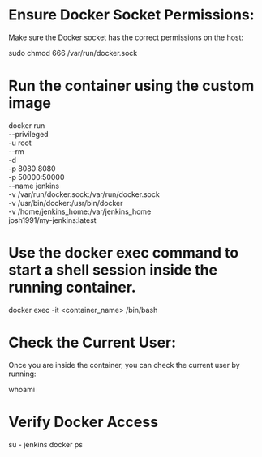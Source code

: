 # Ensure Docker Socket Permissions:

Make sure the Docker socket has the correct permissions on the host:

sudo chmod 666 /var/run/docker.sock

# Run the container using the custom image
docker run \
  --privileged \
  -u root \
  --rm \
  -d \
  -p 8080:8080 \
  -p 50000:50000 \
  --name jenkins \
  -v /var/run/docker.sock:/var/run/docker.sock \
  -v /usr/bin/docker:/usr/bin/docker \
  -v /home/jenkins_home:/var/jenkins_home \
  josh1991/my-jenkins:latest

# Use the docker exec command to start a shell session inside the running container.

docker exec -it <container_name> /bin/bash

# Check the Current User:
Once you are inside the container, you can check the current user by running:

whoami

# Verify Docker Access 
su - jenkins
docker ps
